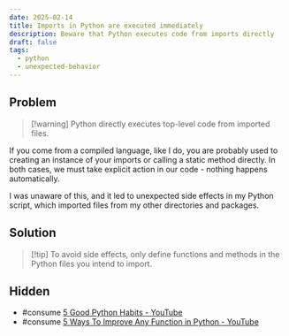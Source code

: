 ```yaml
---
date: 2025-02-14
title: Imports in Python are executed immediately
description: Beware that Python executes code from imports directly
draft: false
tags:
  - python
  - unexpected-behavior
---
```


## Problem

> [!warning] Python directly executes top-level code from imported files.

If you come from a compiled language, like I do, you are probably used to creating an instance of your imports or calling a static method directly.
In both cases, we must take explicit action in our code - nothing happens automatically.

I was unaware of this, and it led to unexpected side effects in my Python script, which imported files from my other directories and packages.

## Solution

> [!tip] To avoid side effects, only define functions and methods in the Python files you intend to import.

## Hidden

- #consume [5 Good Python Habits - YouTube](https://www.youtube.com/watch?v=I72uD8ED73U)
- #consume [5 Ways To Improve Any Function in Python - YouTube](https://www.youtube.com/watch?v=7m_jcy_CR7w)
